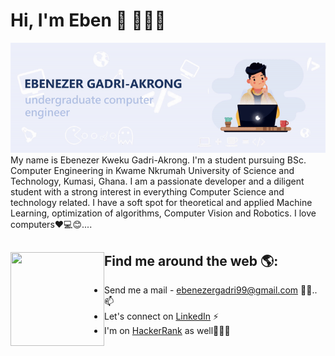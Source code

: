 # Hi, I'm Eben 👋 👩🏾‍💻

<img src="res/header.gif" alt="banner that says Ebenezer Gadri-Akrong - undergraduate computer engineering student">
My name is Ebenezer Kweku Gadri-Akrong. I'm a student pursuing BSc. Computer Engineering in Kwame Nkrumah University of Science and Technology, Kumasi, Ghana. I am a passionate developer and a diligent student with a strong interest in everything Computer Science and technology related. I have a soft spot for theoretical and applied Machine Learning, optimization of algorithms, Computer Vision and Robotics. I love computers❤️💻😊....


## Find me around the web 🌎: <a href="https://aibenstunner.github.io/"><img align="left" width="150" height="150" src="res/git.gif"></a>
- Send me a mail - <a href="ebenezergadri99@gmail.com">ebenezergadri99@gmail.com</a> ✍🏾..📫
- Let's connect on <a href="https://www.linkedin.com/in/thegadri/"> LinkedIn</a> ⚡
- I'm on <a href="https://www.hackerrank.com/aiben_">HackerRank</a> as well👩🏾‍💻

<!--
**aibenStunner/aibenStunner** is a ✨ _special_ ✨ repository because its `README.md` (this file) appears on your GitHub profile.

Here are some ideas to get you started:

- 🔭 I’m currently working on ...
- 🌱 I’m currently learning ...
- 👯 I’m looking to collaborate on ...
- 🤔 I’m looking for help with ...
- 💬 Ask me about ...
- 📫 How to reach me: ...
- 😄 Pronouns: ...
- ⚡ Fun fact: ...
-->

